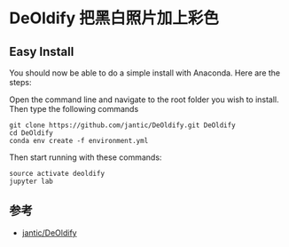 # DeOldify 把黑白照片加上彩色

## Easy Install
You should now be able to do a simple install with Anaconda. Here are the steps:

Open the command line and navigate to the root folder you wish to install. Then type the following commands

```
git clone https://github.com/jantic/DeOldify.git DeOldify
cd DeOldify
conda env create -f environment.yml
```

Then start running with these commands:

```
source activate deoldify
jupyter lab
```




## 参考
- [jantic/DeOldify](https://github.com/jantic/DeOldify)
